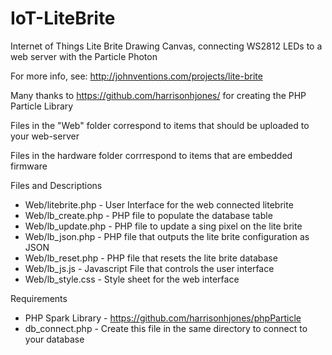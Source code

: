 # IoT-LiteBrite
Internet of Things Lite Brite Drawing Canvas, connecting WS2812 LEDs to a web server with the Particle Photon

For more info, see: http://johnventions.com/projects/lite-brite

Many thanks to https://github.com/harrisonhjones/ for creating the PHP Particle Library

Files in the "Web" folder correspond to items that should be uploaded to your web-server

Files in the hardware folder corrrespond to items that are embedded firmware

Files and Descriptions
  * Web/litebrite.php - User Interface for the web connected litebrite
  * Web/lb_create.php - PHP file to populate the database table
  * Web/lb_update.php - PHP file to update a sing pixel on the lite brite
  * Web/lb_json.php - PHP file that outputs the lite brite configuration as JSON
  * Web/lb_reset.php - PHP file that resets the lite brite database
  * Web/lb_js.js - Javascript File that controls the user interface
  * Web/lb_style.css - Style sheet for the web interface

Requirements
  * PHP Spark Library - https://github.com/harrisonhjones/phpParticle
  * db_connect.php - Create this file in the same directory to connect to your database
